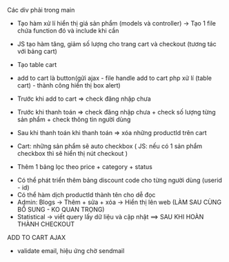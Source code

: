 <!-- ---------------------------------------- -->
Các div phải trong main
<!-- ---------------------------------------- -->

- Tạo hàm xử lí hiển thị giá sản phẩm (models và controller) -> Tạo 1 file chứa function đó và include khi cần
- JS tạo hàm tăng, giảm số lượng cho trang cart và checkout (tương tác với bảng cart)
- Tạo table cart
- add to cart là button(gửi ajax - file handle add to cart php xử lí (table cart) - thành công hiển thị box alert)
- Trước khi add to cart => check đăng nhập chưa
- Trước khi thanh toán => check đăng nhập chưa + check số lượng từng sản phẩm + check thông tin người dùng
- Sau khi thanh toán khi thanh toán => xóa những productId trên cart 
- Cart: những sản phẩm sẽ auto checkbox ( JS: nếu có 1 sản phẩm checkbox thì sẽ hiển thị nút checkout )

- Thêm 1 bảng lọc theo price + category + status



<!-- ------------------------------ SAU CÙNG ------------------------------- -->
- Có thể phát triển thêm bảng discount code cho từng người dùng (userid - id)
- Có thể hàm dịch productId thành tên cho dễ đọc
- Admin: Blogs -> Thêm + sửa + xóa -> Hiển thị lên web (LÀM SAU CÙNG BỔ SUNG - KO QUAN TRỌNG)
- Statistical -> viết query lấy dữ liệu và cập nhật ==> SAU KHI HOÀN THÀNH CHECKOUT
<!-- ------------------------------ SAU CÙNG ------------------------------- -->

ADD TO CART AJAX
- validate email, hiệu ứng chờ sendmail
